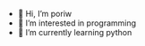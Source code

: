 - 👋 Hi, I’m poriw
- 👀 I’m interested in programming
- 🌱 I’m currently learning python

<!---
pouriahjt/pouriahjt is a ✨ special ✨ repository because its `README.md` (this file) appears on your GitHub profile.
You can click the Preview link to take a look at your changes.
--->
